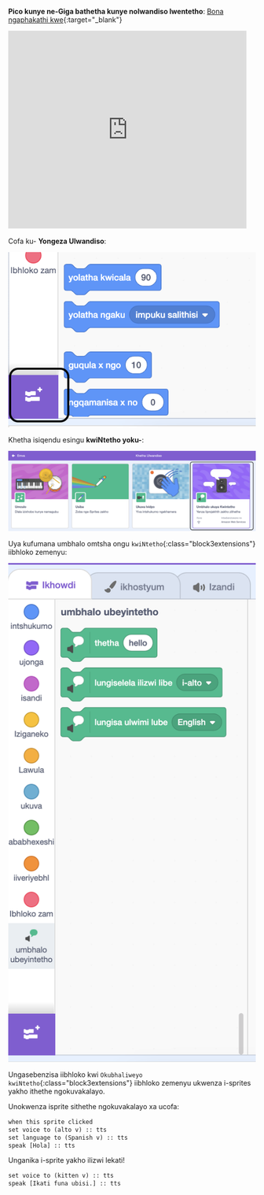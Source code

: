 **Pico kunye ne-Giga bathetha kunye nolwandiso lwentetho**: [Bona ngaphakathi kwe](https://scratch.mit.edu/projects/887060718/editor){:target="_blank"}

<div class="scratch-preview">
  <iframe allowtransparency="true" width="485" height="402" src="https://scratch.mit.edu/projects/embed/887060718/?autostart=false" frameborder="0"></iframe>
</div>

Cofa ku- **Yongeza Ulwandiso**:

![I icon 'Yongeza Ulwandiso'.](images/add-extension.png)

Khetha isiqendu esingu **kwiNtetho yoku-**:

![Ulwandiso 'lweSibhalo kwiNtetho' luphawuliwe.](images/text-to-speech.png)

Uya kufumana umbhalo omtsha ongu `kwiNtetho`{:class="block3extensions"} iibhloko zemenyu:

!['Isicatshulwa kwiNtetho' sivala imenyu.](images/text-to-speech-blocks.png)

Ungasebenzisa iibhloko kwi `Okubhaliweyo kwiNtetho`{:class="block3extensions"} iibhloko zemenyu ukwenza i-sprites yakho ithethe ngokuvakalayo.

Unokwenza isprite sithethe ngokuvakalayo xa ucofa:

```blocks3
when this sprite clicked
set voice to (alto v) :: tts
set language to (Spanish v) :: tts
speak [Hola] :: tts
```

Unganika i-sprite yakho ilizwi lekati!

```blocks3
set voice to (kitten v) :: tts
speak [Ikati funa ubisi.] :: tts
```

